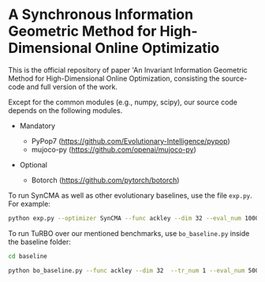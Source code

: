 # A Synchronous Information Geometric Method for High-Dimensional Online Optimizatio
This is the official repository of paper 'An Invariant Information Geometric Method for High-Dimensional Online Optimization, consisting the source-code and full version of the work.

Except for the common modules (e.g., numpy, scipy), our source code depends on the following modules.

- Mandatory
  - PyPop7 (https://github.com/Evolutionary-Intelligence/pypop)
  - mujoco-py (https://github.com/openai/mujoco-py)


- Optional
  - Botorch (https://github.com/pytorch/botorch)

To run SynCMA as well as other evolutionary baselines, use the file `exp.py`. For example:

```bash
python exp.py --optimizer SynCMA --func ackley --dim 32 --eval_num 10000 --rep 100 --lam 2
```

To run TuRBO over our mentioned benchmarks, use `bo_baseline.py` inside the baseline folder:

```bash
cd baseline

python bo_baseline.py --func ackley --dim 32  --tr_num 1 --eval_num 5000 --repeat_num 30 --gpu_idx 0
```
